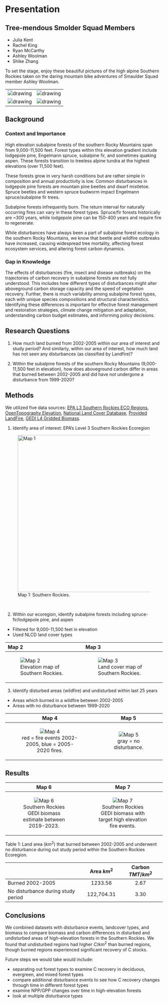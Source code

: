 # Presentation

## Tree-mendous Smolder Squad Members

 * Julia Kent
 * Rachel King
 * Ryan McCarthy
 * Ashley Woolman
 * Shike Zhang

To set the stage, enjoy these beautiful pictures of the high alpine Southern Rockies taken on the daring mountain bike adventures of Smaulder Squad member Ashley Woolman.

|||
|:-:|:-:|
|<img src="https://raw.githubusercontent.com/CU-ESIIL/FCC24_Group_5/main/docs/project-documentation/IMG_0138.jpg" alt="drawing"/>|<img src="https://raw.githubusercontent.com/CU-ESIIL/FCC24_Group_5/main/docs/project-documentation/IMG_5256.jpg" alt="drawing"/>|
|<img src="https://raw.githubusercontent.com/CU-ESIIL/FCC24_Group_5/main/docs/project-documentation/IMG_5108.jpg" alt="drawing"/>|<img src="https://raw.githubusercontent.com/CU-ESIIL/FCC24_Group_5/main/docs/project-documentation/IMG_9651.JPG" alt="drawing"/>|

## Background
### Context and Importance

High elevation subalpine forests of the southern Rocky Mountains span from 9,000-11,500 feet. Forest types within this elevation gradient include lodgepole pine, Engelmann spruce, subalpine fir, and sometimes quaking aspen. These forests transition to treeless alpine tundra at the highest elevations (over 11,500 feet). 

These forests grow in very harsh conditions but are rather simple in composition and annual productivity is low. 
Common disturbances in lodgepole pine forests are mountain pine beetles and dwarf mistletoe. Spruce beetles and western spruce budworm impact Engelmann spruce/subalpine fir trees. 

Subalpine forests infrequently burn. The return interval for naturally occurring fires can vary in these forest types. Spruce/fir forests historically are ~300 years, while lodgepole pine can be 150-400 years and require fire to regenerate. 

While disturbances have always been a part of subalpine forest ecology in the southern Rocky Mountains, we know that beetle and wildfire outbreaks have increased, causing widespread tree mortality, affecting forest ecosystem services, and altering forest carbon dynamics. 

### Gap in Knowledge

The effects of disturbances (fire, insect and disease outbreaks) on the trajectories of carbon recovery in subalpine forests are not fully understood. This includes how different types of disturbances might alter aboveground carbon storage capacity and the speed of vegetation recovery. Further, there is much variability among subalpine forest types, each with unique species compositions and structural characteristics. Identifying these differences is important for effective forest management and restoration strategies, climate change mitigation and adaptation, understanding carbon budget estimates, and informing policy decisions. 


## Research Questions

1. How much land burned from 2002-2005 within our area of interest and study period? And similarly, within our area of interest, how much land has not seen any disturbances (as classified by Landfire)?

2. Within the subalpine forests of the southern Rocky Mountains (9,000-11,500 feet in elevation), how does aboveground carbon differ in areas that burned between 2002-2005 and did have not undergone a disturbance from 1999-2020?


## Methods 

We utilized five data sources: [EPA L3 Southern Rockies ECO Regions](), [OpenTopography Elevation](https://github.com/jhollist/elevatr), [National Land Cover Database](), [Provided LandFire](), [GEDI L4 Gridded Biomass]().

1. Identify area of interest: EPA’s Level 3 Southern Rockies Ecoregion

<figure>
  <img src="https://raw.githubusercontent.com/CU-ESIIL/FCC24_Group_5/main/docs/project-documentation/method_image1.png" alt="Map 1" width="500">
  <figcaption>Map 1: Southern Rockies.</figcaption>
</figure>
</br>

2. Within our ecoregion, identify subalpine forests including spruce-fir/lodgepole pine, and aspen
  * Filtered for 9,000-11,500 feet in elevation
  * Used NLCD land cover types

| Map 2 | Map 3|
|:---|:---|
|<figure><img src="https://raw.githubusercontent.com/CU-ESIIL/FCC24_Group_5/main/docs/project-documentation/method_image2.png" alt="Map 2"><figcaption>Elevation map of Southern Rockies.</figcaption></figure>|<figure><img src="https://raw.githubusercontent.com/CU-ESIIL/FCC24_Group_5/main/docs/project-documentation/method_image3.png" alt="Map 3"><figcaption>Land cover map of Southern Rockies.</figcaption></figure>|

3. Identify disturbed areas (wildfire) and undisturbed within last 25 years 
  * Areas which burned in a wildfire between 2002-2005
  * Areas with no disturbance between 1999-2020

| Map 4 | Map 5 |
|:----:|:----:|
|<figure><img src="https://raw.githubusercontent.com/CU-ESIIL/FCC24_Group_5/main/docs/project-documentation/method_image4.png" alt="Map 4"><figcaption>red = fire events 2002-2005, blue = 2005-2020 fires.</figcaption></figure>|<figure><img src="https://raw.githubusercontent.com/CU-ESIIL/FCC24_Group_5/main/docs/project-documentation/method_image5.png" alt="Map 5"><figcaption>gray = no disturbance.</figcaption></figure>|

## Results

| Map 6 | Map 7 |
|:----:|:----:|
|<figure><img src="https://raw.githubusercontent.com/CU-ESIIL/FCC24_Group_5/main/code/visualization/gedi_biomass_south_rock.png" alt="Map 6"><figcaption>Southern Rockies GEDI biomass estimate between 2019-2023.</figcaption></figure>|<figure><img src="https://raw.githubusercontent.com/CU-ESIIL/FCC24_Group_5/main/code/visualization/gedi_biomass_highelev_fire_32613.png" alt="Map 7"><figcaption>Southern Rockies GEDI biomass with target high elevation fire events.</figcaption></figure>|

Table 1: Land area ($km^2$) that burned between 2002-2005 and underwent no disturbance during out study period within the Southern Rockies Ecoregion.

| | Area $km^2$ | Carbon $TMT/km^2$ |
|:----|:----:|:----:|
| Burned 2002-2005 | 1233.56 | 2.67 |
| No disturbance during study period | 122,704.31 | 3.30 |

## Conclusions

We combined datasets with disturbance events, landcover types, and biomass to compare
biomass and carbon differences in disturbed and undisturbed areas of high-elevation forests in the Southern Rockies. We found that undisturbed regions had higher $C/km^2$ than burned regions, though burned regions experienced significant recovery of C stocks.

Future steps we would take would include:

 * separating out forest types to examine C recovery in deciduous, evergreen, and mixed forest types
 * compare additional disturbance events to see how C recovery changes through time in different forest types
 * examine NPP/GPP changes over time in high-elevation forests
 * look at multiple disturbance types
